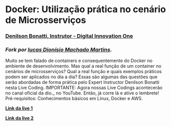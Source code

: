 # Docker: Utilização prática no cenário de Microsserviços
### [Denilson Bonatti, Instrutor - Digital Innovation One](https://github.com/denilsonbonatti/toshiro-shibakita)

### *Fork por [lucas Dionísio Machado Martins](https://github.com/lucasdionis10).* 

Muito se tem falado de containers e consequentemente do Docker no ambiente de desenvolvimento. Mas qual a real função de um container no cenários de microsserviços? Qual a real função e quais exemplos práticos podem ser aplicados no dia a dia? Essas são algumas das questões que serão abordadas de forma prática pelo Expert Instructor Denilson Bonatti nesta Live Coding. IMPORTANTE: Agora nossas Live Codings acontecerão no canal oficial da dio._ no YouTube. Então, já corre lá e ative o lembrete! Pré-requisitos: Conhecimentos básicos em Linux, Docker e AWS.

**[Link da live 1](https://www.youtube.com/watch?v=u4H8VeaiVgw)**

**[Link da live 2](https://www.youtube.com/watch?v=08bcwADOmVg)**